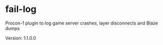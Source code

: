 fail-log
========

Procon-1 plugin to log game server crashes, layer disconnects and Blaze dumps

Version: 1.1.0.0
